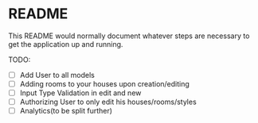 # README

This README would normally document whatever steps are necessary to get the
application up and running.

TODO:

* [ ] Add User to all models
* [ ] Adding rooms to your houses upon creation/editing
* [ ] Input Type Validation in edit and new
* [ ] Authorizing User to only edit his houses/rooms/styles
* [ ] Analytics(to be split further)

